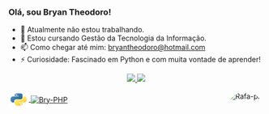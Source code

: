 ### Olá, sou Bryan Theodoro!

- 🔭 Atualmente não estou trabalhando.
- 🌱 Estou cursando Gestão da Tecnologia da Informação.
- 📫 Como chegar até mim:  bryantheodoro@hotmail.com
- ⚡ Curiosidade: Fascinado em Python e com muita vontade de aprender!

<div align="center">
  <a href="https://github.com/bryanthebem">
  <img height="180em" src="https://github-readme-stats.vercel.app/api?username=bryanthebem&show_icons=true&theme=dracula&include_all_commits=true&count_private=true"/>
  <img height="180em" src="https://github-readme-stats.vercel.app/api/top-langs/?username=bryanthebem&layout=compact&langs_count=7&theme=dracula"/>
</div>
<div style="display: inline_block"><br>
  <img align="center" alt="Bry-Python" height="30" width="40" src="https://raw.githubusercontent.com/devicons/devicon/master/icons/python/python-original.svg">
  <img align="center" alt="Bry-PHP" height="30" width="40" src="https://cdn.jsdelivr.net/gh/devicons/devicon/icons/php/php-original.svg" />
  <img align="right" alt="Rafa-pic" height="150" style="border-radius:50px;" src="https://media.discordapp.net/attachments/639956127056134178/890373478988013628/Publicacoes_Instagram_1_1.png?width=676&height=676">
</div>

          
